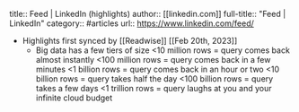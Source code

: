 title:: Feed | LinkedIn (highlights)
author:: [[linkedin.com]]
full-title:: "Feed | LinkedIn"
category:: #articles
url:: https://www.linkedin.com/feed/

- Highlights first synced by [[Readwise]] [[Feb 20th, 2023]]
	- Big data has a few tiers of size &lt;10 million rows = query comes back almost instantly &lt;100 million rows = query comes back in a few minutes &lt;1 billion rows = query comes back in an hour or two &lt;10 billion rows = query takes half the day &lt;100 billion rows = query takes a few days &lt;1 trillion rows = query laughs at you and your infinite cloud budget